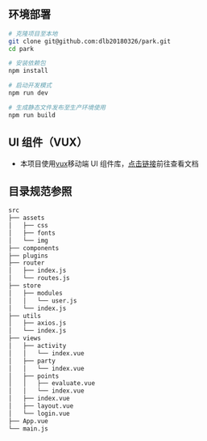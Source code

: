 ## 环境部署

```bash
# 克隆项目至本地
git clone git@github.com:dlb20180326/park.git
cd park

# 安装依赖包
npm install

# 启动开发模式
npm run dev

# 生成静态文件发布至生产环境使用
npm run build
```

## UI 组件（VUX）

* 本项目使用[vux](https://vux.li)移动端 UI 组件库，[点击链接](https://vux.li)前往查看文档

## 目录规范参照

```bash
src
├── assets
│   ├── css
│   ├── fonts
│   └── img
├── components
├── plugins
├── router
│   ├── index.js
│   └── routes.js
├── store
│   ├── modules
│   │   └── user.js
│   └── index.js
├── utils
│   ├── axios.js
│   └── index.js
├── views
│   ├── activity
│   │   └── index.vue
│   ├── party
│   │   └── index.vue
│   ├── points
│   │   ├── evaluate.vue
│   │   └── index.vue
│   ├── index.vue
│   ├── layout.vue
│   └── login.vue
├── App.vue
└── main.js
```
